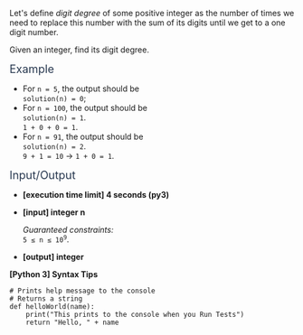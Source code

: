 <p>Let's define <em>digit degree</em> of some positive integer as the number of times we need to replace this number with the sum of its digits until we get to a one digit number.</p>
<p>Given an integer, find its digit degree.</p>
<p><span class="markdown--header" style="color:#2b3b52;font-size:1.4em">Example</span></p>
<ul>
<li>For <code>n = 5</code>, the output should be<br />
<code>solution(n) = 0</code>;</li>
<li>For <code>n = 100</code>, the output should be<br />
<code>solution(n) = 1</code>.<br />
<code>1 + 0 + 0 = 1</code>.</li>
<li>For <code>n = 91</code>, the output should be<br />
<code>solution(n) = 2</code>.<br />
<code>9 + 1 = 10</code> -&gt; <code>1 + 0 = 1</code>.</li>
</ul>
<p><span class="markdown--header" style="color:#2b3b52;font-size:1.4em">Input/Output</span></p>
<ul>
<li>
<p><strong>[execution time limit] 4 seconds (py3)</strong></p>
</li>
<li>
<p><strong>[input] integer n</strong></p>
<p><em>Guaranteed constraints:</em><br />
<code>5 ≤ n ≤ 10<sup>9</sup></code>.</p>
</li>
<li>
<p><strong>[output] integer</strong></p>
</li>
</ul>
<p><strong>[Python 3] Syntax Tips</strong></p>
<pre><code class="language-python"><span class="hljs-comment"># Prints help message to the console</span>
<span class="hljs-comment"># Returns a string</span>
<span class="hljs-keyword">def</span> <span class="hljs-title function_">helloWorld</span>(<span class="hljs-params">name</span>):
    <span class="hljs-built_in">print</span>(<span class="hljs-string">"This prints to the console when you Run Tests"</span>)
    <span class="hljs-keyword">return</span> <span class="hljs-string">"Hello, "</span> + name

</code></pre>
